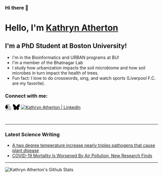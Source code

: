 ### Hi there 👋

# Hello, I'm [Kathryn Atherton][website]

## I'm a PhD Student at Boston University!
- I'm in the Bioinformatics and URBAN programs at BU!
- I'm a member of the Bhatnagar Lab
- I study how urbanization impacts the soil microbiome and how soil microbes in turn impact the health of trees.
- Fun fact: I love to do crosswords, sing, and watch sports (Liverpool F.C. are my favorite). 

### Connect with me:

[<img align="center" alt="kathrynatherton.com" width="22px" src="logos.png" />][website]
[<img align="center" alt="Kathryn Atherton | BlueSky" width="22px" src="Bluesky--Streamline-Simple-Icons.svg
" />][bluesky]
[<img align="center" alt="Kathryn Atherton | LinkedIn" width="22px" src="https://cdn.jsdelivr.net/npm/simple-icons@v3/icons/linkedin.svg" />][linkedin]

<br />

---
### Latest Science Writing
<!-- BLOG-POST-LIST:START -->
- [A two degree temperature increase nearly triples pathogens that cause plant disease](https://massivesci.com/notes/soil-health-pathogens-food-agriculture-production/)
- [COVID-19 Mortality Is Worsened By Air Pollution, New Research Finds](https://www.sciencefriday.com/articles/air-pollution-covid/)
<!-- BLOG-POST-LIST:END -->

---

<img align="left" alt="Kathryn Atherton's Github Stats" src="https://github-readme-stats.vercel.app/api?username=k-atherton&show_icons=true&hide_border=true" />

[website]: https://kathrynatherton.com
[bluesky]: [https://twitter.com/k_atherton1](https://bsky.app/profile/k8eatherton.bsky.social)
[linkedin]: https://www.linkedin.com/in/kathryn-atherton/

